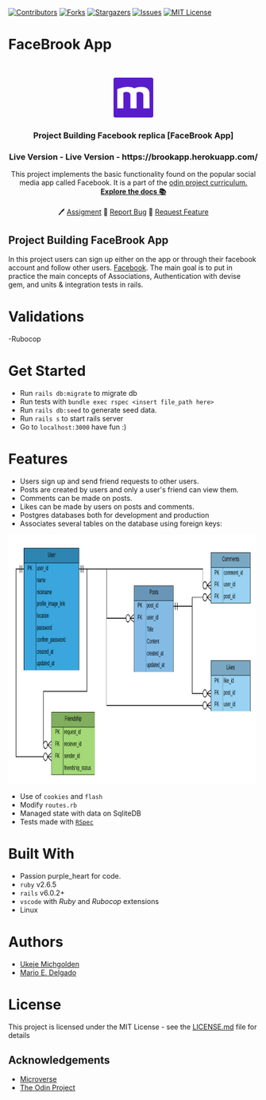 
[![Contributors][contributors-shield]][contributors-url]
[![Forks][forks-shield]][forks-url]
[![Stargazers][stars-shield]][stars-url]
[![Issues][issues-shield]][issues-url]
[![MIT License][license-shield]][license-url]

# FaceBrook App
<br />
<p align="center">
  <a href="https://www.microverse.org/">
    <img src="docs/microverse.png" alt="Logo" width="80" height="80">
  </a>

  <h3 align="center">
	 Project Building Facebook replica [FaceBrook App]
  </h3>

  <h3 align="center">
	 Live Version - Live Version - https://brookapp.herokuapp.com/
  </h3>

  <p align="center">
    This project implements the basic functionality found on the popular social media app called Facebook.
    It is a part of the <a href="https://www.theodinproject.com/courses/ruby-on-rails/lessons/final-project">odin project curriculum.</a>
    <br />
    <a href="https://github.com/mikenath223/Project-Building-Facebook/blob/master/README.md"><strong>Explore the docs 📚</strong></a>
    <br />
    <br />
	  🖊️
    <a href="https://www.theodinproject.com/courses/ruby-on-rails/lessons/final-project">Assigment</a>
    🐛
    <a href="https://github.com/mikenath223/Project-Building-Facebook/issues">Report Bug</a>
    🙏
    <a href="https://github.com/mikenath223/Project-Building-Facebook/issues">Request Feature</a>
  </p>
</p>

## Project Building FaceBrook App
In this project users can sign up either on the app or through their facebook account and follow other users.
[Facebook](https://www.facebook.com/). The main goal is to put in practice the main concepts of Associations, Authentication with devise gem, and units & integration tests in rails.

# Validations

-Rubocop

# Get Started

* Run `rails db:migrate` to migrate db
* Run tests with `bundle exec rspec <insert file_path here>`
* Run `rails db:seed` to generate seed data.
* Run `rails s` to start rails server
* Go to `localhost:3000` have fun :)

# Features

* Users sign up and send friend          requests to other users.
* Posts are created by users and only     a user's friend can view them.
* Comments can be made on posts.
* Likes can be made by users on posts and comments.
* Postgres databases both for development and production 
* Associates several tables on the database using foreign keys:

<img src="docs/Facebook-CLone_ERB.png" alt="ERB" width="500" height="500">


* Use of `cookies` and `flash`
* Modify `routes.rb`
* Managed state with data on SqliteDB
* Tests made with [`RSpec`](https://relishapp.com/rspec/)

# Built With

* Passion purple_heart for code.
* `ruby` v2.6.5
* `rails` v6.0.2+
* `vscode` with _Ruby_ and _Rubocop_ extensions
* Linux

# Authors

* [Ukeje Michgolden](https://github.com/mikenath223)
* [Mario E. Delgado](https://github.com/mikenath223)

# License

This project is licensed under the MIT License - see the [LICENSE.md](LICENSE.md) file for details 

<!-- ACKNOWLEDGEMENTS -->
## Acknowledgements
* [Microverse](https://www.microverse.org/)
* [The Odin Project](https://www.theodinproject.com/)

<!-- MARKDOWN LINKS & IMAGES -->
<!-- https://www.markdownguide.org/basic-syntax/#reference-style-links -->
[contributors-shield]: https://img.shields.io/github/contributors/mikenath223/Project-Building-Facebook.svg?style=flat-square
[contributors-url]: https://github.com/mikenath223/Project-Building-Facebook/graphs/contributors
[forks-shield]: https://img.shields.io/github/forks/mikenath223/Project-Building-Facebook
[forks-url]: https://github.com/mikenath223/Project-Building-Facebook/network/members
[stars-shield]: https://img.shields.io/github/stars/mikenath223/Project-Building-Facebook
[stars-url]: https://github.com/mikenath223/Project-Building-Facebook/stargazers
[issues-shield]: https://img.shields.io/github/issues/mikenath223/Project-Building-Facebook
[issues-url]: https://github.com/mikenath223/Project-Building-Facebook/issues
[license-shield]: https://img.shields.io/github/license/mikenath223/Project-Building-Facebook
[license-url]: https://github.com/mikenath223/Project-Building-Facebook/blob/master/LICENSE.txt
